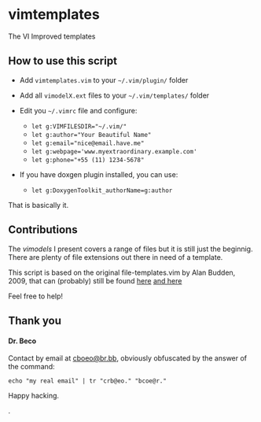 # vimtemplates

The VI Improved templates

## How to use this script

* Add `vimtemplates.vim` to your `~/.vim/plugin/` folder
* Add all `vimodelX.ext` files to your `~/.vim/templates/` folder
* Edit you `~/.vimrc` file and configure:
    - `let g:VIMFILESDIR="~/.vim/"`
    - `let g:author="Your Beautiful Name"`
    - `let g:email="nice@email.have.me"`
    - `let g:webpage='www.myextraordinary.example.com'`
    - `let g:phone="+55 (11) 1234-5678"`

* If you have doxgen plugin installed, you can use:
    - `let g:DoxygenToolkit_authorName=g:author`

That is basically it.

## Contributions

The *vimodels* I present covers a range of files but it is still just the beginnig. There are plenty of file extensions out there in need of a template.

This script is based on the original file-templates.vim
by Alan Budden, 2009, that can (probably) still be found [here](http://lucumr.pocoo.org/cogitations/2007/08/03/vim-file-templates/) [and here](https://sites.google.com/site/abudden/contents/Vim-Scripts/file-templates)

Feel free to help!

## Thank you

#### Dr. Beco

Contact by email at <cboeo@br.bb>, obviously obfuscated by the answer of the command:

`echo "my real email" | tr "crb@eo." "bcoe@r."`

Happy hacking.

.